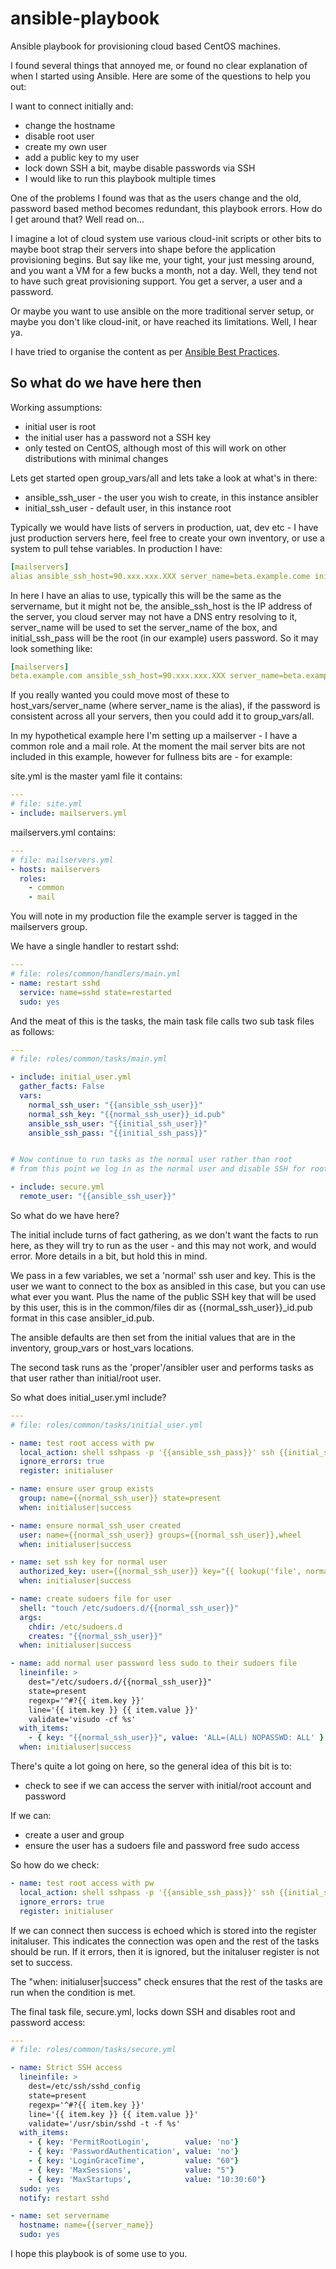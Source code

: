 ansible-playbook
================

Ansible playbook for provisioning cloud based CentOS machines.

I found several things that annoyed me, or found no clear explanation of when I started using Ansible. Here are some of the questions to help you out:  

I want to connect initially and:  

* change the hostname
* disable root user
* create my own user
* add a public key to my user
* lock down SSH a bit, maybe disable passwords via SSH
* I would like to run this playbook multiple times


One of the problems I found was that as the users change and the old, password based method becomes redundant, this playbook errors. How do I get around that? Well read on...

I imagine a lot of cloud system use various cloud-init scripts or other bits to maybe boot strap their servers into shape before the application provisioning begins. But say like me, your tight, your just messing around, and you want a VM for a few bucks a month, not a day. Well, they tend not to have such great provisioning support. You get a server, a user and a password.

Or maybe you want to use ansible on the more traditional server setup, or maybe you don't like cloud-init, or have reached its limitations. Well, I hear ya.

I have tried to organise the content as per <a href=http://docs.ansible.com/playbooks_best_practices.html>Ansible Best Practices</a>. 

## So what do we have here then ##

Working assumptions:  

* initial user is root
* the initial user has a password not a SSH key
* only tested on CentOS, although most of this will work on other distributions with minimal changes

Lets get started open group_vars/all and lets take a look at what's in there:  

* ansible_ssh_user - the user you wish to create, in this instance ansibler
* initial_ssh_user - default user, in this instance root

Typically we would have lists of servers in production, uat, dev etc - I have just production servers here, feel free to create your own inventory, or use a system to pull tehse variables. In production I have:  

```YAML
[mailservers]
alias ansible_ssh_host=90.xxx.xxx.XXX server_name=beta.example.come initial_ssh_pass=secretPass
```

In here I have an alias to use, typically this will be the same as the servername, but it might not be, the ansible_ssh_host is the IP address of the server, you cloud server may not have a DNS entry resolving to it, server_name will be used to set the server_name of the box, and initial_ssh_pass will be the root (in our example) users password. So it may look something like:

```YAML
[mailservers]
beta.example.com ansible_ssh_host=90.xxx.xxx.XXX server_name=beta.example.com initial_ssh_pass=secretPass
```
If you really wanted you could move most of these to host_vars/server_name (where server_name is the alias), if the password is consistent across all your servers, then you could add it to group_vars/all.

In my hypothetical example here I'm setting up a mailserver - I have a common role and a mail role. At the moment the mail server bits are not included in this example, however for fullness bits are - for example:

site.yml is the master yaml file it contains:

```YAML
---
# file: site.yml
- include: mailservers.yml
```

mailservers.yml contains: 

```YAML
---
# file: mailservers.yml
- hosts: mailservers
  roles:
    - common
    - mail
```

You will note in my production file the example server is tagged in the mailservers group.

We have a single handler to restart sshd:

```YAML
---
# file: roles/common/handlers/main.yml
- name: restart sshd
  service: name=sshd state=restarted
  sudo: yes
```

And the meat of this is the tasks, the main task file calls two sub task files as follows:   

```YAML
---
# file: roles/common/tasks/main.yml

- include: initial_user.yml
  gather_facts: False 
  vars:
    normal_ssh_user: "{{ansible_ssh_user}}"
    normal_ssh_key: "{{normal_ssh_user}}_id.pub"
    ansible_ssh_user: "{{initial_ssh_user}}"
    ansible_ssh_pass: "{{initial_ssh_pass}}"


# Now continue to run tasks as the normal user rather than root
# from this point we log in as the normal user and disable SSH for root and lock it down

- include: secure.yml
  remote_user: "{{ansible_ssh_user}}"
```

So what do we have here? 

The initial include turns of fact gathering, as we don't want the facts to run here, as they will try to run as the user - and this may not work, and would error. More details in a bit, but hold this in mind.

We pass in a few variables, we set a 'normal' ssh user and key. This is the user we want to connect to the box as ansibled in this case, but you can use what ever you want. Plus the name of the public SSH key that will be used by this user, this is in the common/files dir as {{normal_ssh_user}}_id.pub format in this case ansibler_id.pub.

The ansible defaults are then set from the initial values that are in the inventory, group_vars or host_vars locations.

The second task runs as the 'proper'/ansibler user and performs tasks as that user rather than initial/root user.

So what does initial_user.yml include?

```YAML
---
# file: roles/common/tasks/initial_user.yml

- name: test root access with pw
  local_action: shell sshpass -p '{{ansible_ssh_pass}}' ssh {{initial_ssh_user}}@{{server_name}} "echo success"
  ignore_errors: true
  register: initialuser

- name: ensure user group exists
  group: name={{normal_ssh_user}} state=present
  when: initialuser|success

- name: ensure normal_ssh_user created
  user: name={{normal_ssh_user}} groups={{normal_ssh_user}},wheel
  when: initialuser|success

- name: set ssh key for normal user
  authorized_key: user={{normal_ssh_user}} key="{{ lookup('file', normal_ssh_key ) }}"
  when: initialuser|success

- name: create sudoers file for user
  shell: "touch /etc/sudoers.d/{{normal_ssh_user}}"
  args:
    chdir: /etc/sudoers.d
    creates: "{{normal_ssh_user}}"
  when: initialuser|success

- name: add normal user password less sudo to their sudoers file
  lineinfile: >
    dest="/etc/sudoers.d/{{normal_ssh_user}}"
    state=present
    regexp='^#?{{ item.key }}'
    line='{{ item.key }} {{ item.value }}'
    validate='visudo -cf %s'
  with_items:
    - { key: "{{normal_ssh_user}}", value: 'ALL=(ALL) NOPASSWD: ALL' }
  when: initialuser|success

```

There's quite a lot going on here, so the general idea of this bit is to:  

* check to see if we can access the server with initial/root account and password

If we can:  

* create a user and group
* ensure the user has a sudoers file and password free sudo access

So how do we check:

```YAML
- name: test root access with pw
  local_action: shell sshpass -p '{{ansible_ssh_pass}}' ssh {{initial_ssh_user}}@{{server_name}} "echo success"
  ignore_errors: true
  register: initialuser
```

If we can connect then success is echoed which is stored into the register initaluser. This indicates the connection was open and the rest of the tasks should be run. If it errors, then it is ignored, but the initaluser register is not set to success.

The "when: initialuser|success" check ensures that the rest of the tasks are run when the condition is met.

The final task file, secure.yml, locks down SSH and disables root and password access:

```YAML
---
# file: roles/common/tasks/secure.yml

- name: Strict SSH access
  lineinfile: >
    dest=/etc/ssh/sshd_config
    state=present
    regexp='^#?{{ item.key }}'
    line='{{ item.key }} {{ item.value }}'
    validate='/usr/sbin/sshd -t -f %s'
  with_items:
    - { key: 'PermitRootLogin',        value: 'no'}
    - { key: 'PasswordAuthentication', value: 'no'}
    - { key: 'LoginGraceTime',         value: "60"}
    - { key: 'MaxSessions',            value: "5"}
    - { key: 'MaxStartups',            value: "10:30:60"}
  sudo: yes
  notify: restart sshd

- name: set servername
  hostname: name={{server_name}}
  sudo: yes
```

I hope this playbook is of some use to you.
